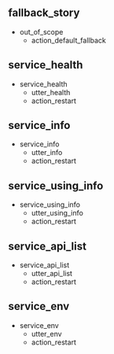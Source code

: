 ## fallback_story
* out_of_scope
  - action_default_fallback

## service_health
* service_health
  - utter_health
  - action_restart
  
## service_info
* service_info
  - utter_info
  - action_restart
  
## service_using_info
* service_using_info
  - utter_using_info
  - action_restart
  
## service_api_list
* service_api_list
  - utter_api_list
  - action_restart
  
## service_env
* service_env
  - utter_env
  - action_restart
